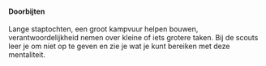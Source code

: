 #### Doorbijten
Lange staptochten, een groot kampvuur helpen bouwen, verantwoordelijkheid nemen over kleine of iets grotere taken. Bij de scouts leer je om niet op te geven en zie je wat je kunt bereiken met deze mentaliteit.
